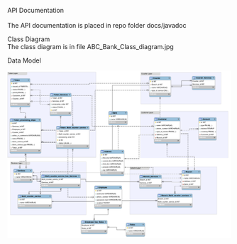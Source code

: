 
API Documentation<br />                                                    
The API documentation is placed in repo folder docs/javadoc 

Class Diagram <br />
The class diagram is in file ABC_Bank_Class_diagram.jpg 

Data Model

![ABC Bank Data Model](/ABC_bank_ER_diagram_final.png?raw=true)

